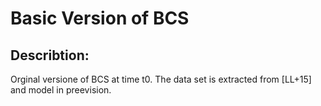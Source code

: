 Basic Version of BCS 
====================

Describtion:
------------
Orginal versione of BCS at time t0. The data set is extracted from [LL+15] and model in preevision.

